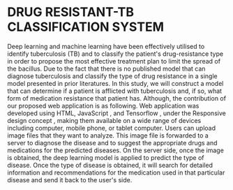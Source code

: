# DRUG RESISTANT-TB CLASSIFICATION SYSTEM
Deep learning and machine learning have been effectively utilised to identify tuberculosis (TB) and to classify the patient's drug-resistance type in order to propose the most effective treatment plan to limit the spread of the bacillus. Due to the fact that there is no published model that can diagnose tuberculosis and classify the type of drug resistance in a single model presented in prior literatures. In this study, we will construct a model that can determine if a patient is afflicted with tuberculosis and, if so, what form of medication resistance that patient has. Although, the contribution of our proposed web application is as following. Web application was developed using HTML, JavaScript , and Tensorflow , under the Responsive design concept , making them available on a wide range of devices including computer, mobile phone, or tablet computer. Users can upload image files that they want to analyze. This image file is forwarded to a server to diagnose the disease and to suggest the appropriate drugs and medications for the predicted diseases. On the server side, once the image is obtained, the deep learning model is applied to predict the type of disease. Once the type of disease is obtained, it will search for detailed information and recommendations for the medication used in that particular disease and send it back to the user's side.
